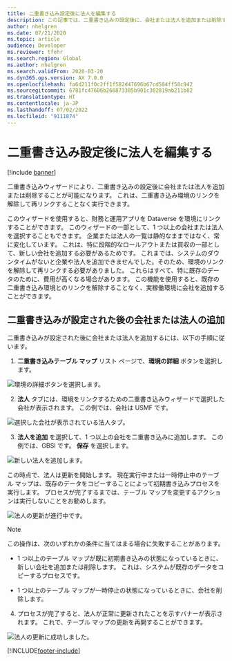 ```yaml
---
title: 二重書き込み設定後に法人を編集する
description: この記事では、二重書き込みの設定後に、会社または法人を追加または削除する方法について説明します。
author: nhelgren
ms.date: 07/21/2020
ms.topic: article
audience: Developer
ms.reviewer: tfehr
ms.search.region: Global
ms.author: nhelgren
ms.search.validFrom: 2020-03-20
ms.dyn365.ops.version: AX 7.0.0
ms.openlocfilehash: fa6d211f0c2ff1f582d47696b67cd584ff58c942
ms.sourcegitcommit: 6781fc47606b266873385b901c302819ab211b82
ms.translationtype: HT
ms.contentlocale: ja-JP
ms.lasthandoff: 07/02/2022
ms.locfileid: "9111874"
---
```

# <a name="edit-a-legal-entity-after-dual-write-setup"></a>二重書き込み設定後に法人を編集する 

[!include [banner](../../includes/banner.md)]





二重書き込みウィザードにより、二重書き込みの設定後に会社または法人を追加または削除することが可能になります。 これは、二重書き込み環境のリンクを解除して再リンクすることなく実行できます。 

このウィザードを使用すると、財務と運用アプリを Dataverse を環境にリンクすることができます。 このウィザードの一部として、1 つ以上の会社または法人を選択することもできます。 企業または法人の一覧は静的なままではなく、常に変化しています。 これは、特に段階的なロールアウトまたは買収の一部として、新しい会社を追加する必要があるためです。 これまでは、システムのダウンタイムがないと企業や法人を追加できませんでした。そのため、環境のリンクを解除して再リンクする必要がありました。 これらはすべて、特に既存のデータのために、費用が高くなる場合があります。 この機能を使用すると、既存の二重書き込み環境とのリンクを解除することなく、実稼働環境に会社を追加することができます。

## <a name="add-a-company-or-legal-entity-after-dual-write-has-been-set-up"></a>二重書き込みが設定された後の会社または法人の追加 

二重書き込みが設定された後に会社または法人を追加するには、以下の手順に従います。

1. **二重書き込みテーブル マップ** リスト ページで、**環境の詳細** ボタンを選択します。

![環境の詳細ボタンを選択します。](media/select-environment-details.png)

2. **法人** タブには、環境をリンクするための二重書き込みウィザードで選択した会社が表示されます。 この例では、会社は USMF です。

![選択した会社が表示されている法人タブ。](media/legal-entities.png)

3. **法人を追加** を選択して、1 つ以上の会社を二重書き込みに追加します。 この例では、GBSI です。 **保存** を選択します。

![新しい法人を追加します。](media/add-legal-entity.png)

  この時点で、法人は更新を開始します。 現在実行中または一時停止中のテーブル マップは、既存のデータをコピーすることによって初期書き込みプロセスを実行します。 プロセスが完了するまでは、テーブル マップを変更するアクションは実行しないことをお勧めします。 

![法人の更新が進行中です。](media/update-progress.png)

  >[!NOTE]
  > この操作は、次のいずれかの条件に当てはまる場合に失敗することがあります。 
  >
  > * 1 つ以上のテーブル マップが既に初期書き込みの状態になっているときに、新しい会社を追加または削除します。 これは、システムが既存のデータをコピーするプロセスです。 
  >
  > * 1 つ以上のテーブル マップが一時停止の状態になっているときに、会社を削除します。 

4. プロセスが完了すると、法人が正常に更新されたことを示すバナーが表示されます。 これで、テーブル マップの更新を再開することができます。 

![法人の更新に成功しました。](media/legal-entities-updated.png)



[!INCLUDE[footer-include](../../../../includes/footer-banner.md)]
